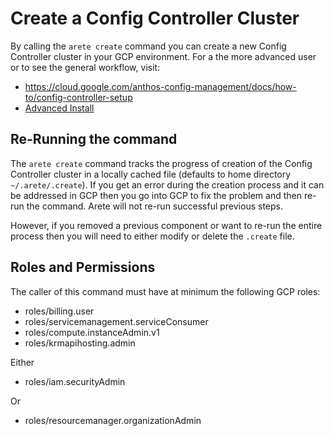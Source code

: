 # Create a Config Controller Cluster #

By calling the `arete create` command you can create a new Config Controller cluster in your GCP environment. For a the more advanced user or to see the general workflow, visit:

- https://cloud.google.com/anthos-config-management/docs/how-to/config-controller-setup
- [Advanced Install](/docs/advanced-install.md)

## Re-Running the command ##
The `arete create` command tracks the progress of creation of the Config Controller cluster in a locally cached file (defaults to home directory `~/.arete/.create`). If you get an error during the creation process and it can be addressed in GCP then you go into GCP to fix the problem and then re-run the command. Arete will not re-run successful previous steps.

However, if you removed a previous component or want to re-run the entire process then you will need to either modify or delete the `.create` file.


## Roles and Permissions ##
The caller of this command must have at minimum the following GCP roles:

- roles/billing.user
- roles/servicemanagement.serviceConsumer
- roles/compute.instanceAdmin.v1
- roles/krmapihosting.admin

Either
- roles/iam.securityAdmin

Or

- roles/resourcemanager.organizationAdmin